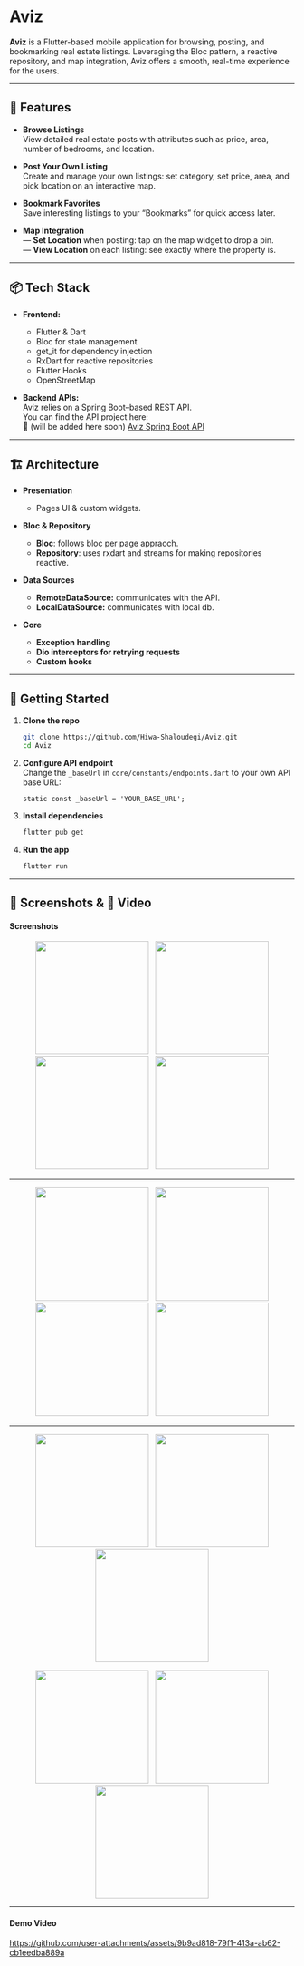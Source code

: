 # Aviz

**Aviz** is a Flutter-based mobile application for browsing, posting, and bookmarking real estate listings. Leveraging the Bloc pattern, a reactive repository, and map integration, Aviz offers a smooth, real-time experience for the users.

---

## 🚀 Features

- **Browse Listings**\
  View detailed real estate posts with attributes such as price, area, number of bedrooms, and location.

- **Post Your Own Listing**\
  Create and manage your own listings: set category, set price, area, and pick location on an interactive map.

- **Bookmark Favorites**\
  Save interesting listings to your “Bookmarks” for quick access later.

- **Map Integration**\
  — **Set Location** when posting: tap on the map widget to drop a pin.\
  — **View Location** on each listing: see exactly where the property is.

---

## 📦 Tech Stack

- **Frontend:**

  - Flutter & Dart
  - Bloc for state management
  - get\_it for dependency injection
  - RxDart for reactive repositories
  - Flutter Hooks
  - OpenStreetMap&#x20;

- **Backend APIs:**\
  Aviz relies on a Spring Boot–based REST API.\
  You can find  the API project here:\
  🔗 (will be added here soon) [Aviz Spring Boot API]()

---

## 🏗 Architecture

- **Presentation**
  - Pages UI & custom widgets.

- **Bloc & Repository**

  - **Bloc**: follows bloc per page appraoch.
  - **Repository**: uses rxdart and streams for making repositories reactive.

- **Data Sources**

  - **RemoteDataSource:** communicates with the API.
  - **LocalDataSource:** communicates with local db.

 
- **Core**
    - **Exception handling**
    - **Dio interceptors for retrying requests**
    - **Custom hooks**

---

## 🔧 Getting Started

1. **Clone the repo**

   ```bash
   git clone https://github.com/Hiwa-Shaloudegi/Aviz.git
   cd Aviz
   ```

2. **Configure API endpoint**\
   Change the `_baseUrl` in `core/constants/endpoints.dart` to your own API base URL:

   ```env
   static const _baseUrl = 'YOUR_BASE_URL';
   ```

3. **Install dependencies**

   ```bash
   flutter pub get
   ```

4. **Run the app**

   ```bash
   flutter run
   ```

---

## 📸 Screenshots & 🎥 Video

#### Screenshots



<p align="center">
  <img src="https://github.com/user-attachments/assets/6e64de39-1cf0-4bff-b0a5-93eaae1b0a6d" width="200"  hspace="4" />
  <img src="https://github.com/user-attachments/assets/2c611ae3-8f2a-443d-a9dc-1420abdce90f" width="200"  hspace="4" />
  <img src="https://github.com/user-attachments/assets/6d62c30a-d1d4-42fa-bd43-09ad713fb399" width="200"  hspace="4" />
  <img src="https://github.com/user-attachments/assets/82e0e7e2-ddef-41ac-a2c8-7c3a27a5bdda" width="200"  hspace="4" />
</p>

---
<p align="center">
  <img src="https://github.com/user-attachments/assets/6a68bd76-4ef0-4c38-9405-b16d9d2091a1" width="200"  hspace="4" />
  <img src="https://github.com/user-attachments/assets/4792667f-5874-4021-8bba-6b2326893a19" width="200"  hspace="4" />
  <img src="https://github.com/user-attachments/assets/30132f8a-253f-4403-9253-dce8675bb101" width="200"  hspace="4" />
  <img src="https://github.com/user-attachments/assets/071b4f05-ff59-4e1d-a5ca-247a69967c77" width="200"  hspace="4" />
</p>

---
<p align="center">
    <img src="https://github.com/user-attachments/assets/379ce745-07ae-44a2-8d07-fbb92106806b" width="200"  hspace="4" />
    <img src="https://github.com/user-attachments/assets/fceccd3a-9bcd-4fc0-9c10-c8fd52c3ccfd" width="200"  hspace="4" />
    <img src="https://github.com/user-attachments/assets/6bbfee12-e34b-4a2e-ab46-43133049aa5b" width="200"  hspace="4" />
</p>

<p align="center">
    <img src="https://github.com/user-attachments/assets/d8b61af4-2dc8-4780-b1f1-5f8e1e8f237b" width="200"  hspace="4" />
    <img src="https://github.com/user-attachments/assets/2df0e6a3-9fee-4488-b32f-c2d73d755e70" width="200"  hspace="4" />
    <img src="https://github.com/user-attachments/assets/60c2d74a-a332-4a3f-8483-0660b9dd4b57" width="200"  hspace="4" />
</p>

---

#### Demo Video

https://github.com/user-attachments/assets/9b9ad818-79f1-413a-ab62-cb1eedba889a




